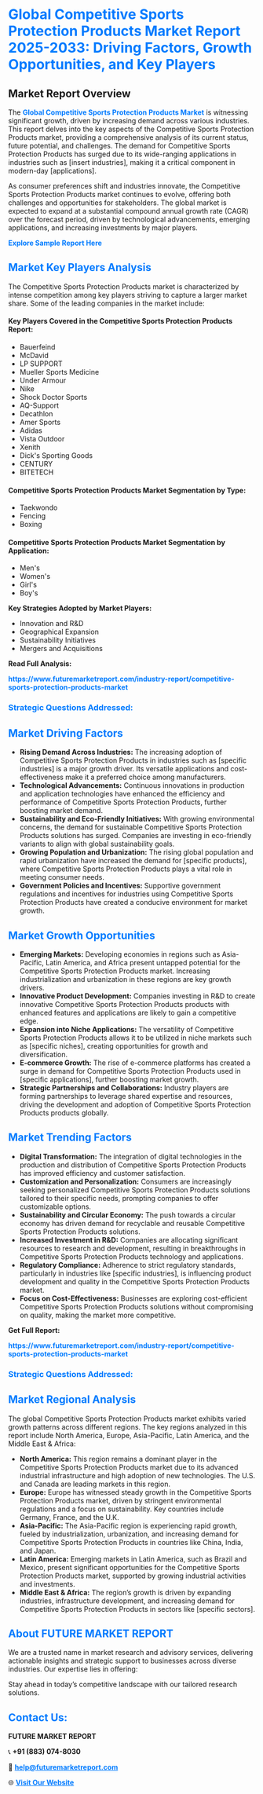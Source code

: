 <h1 style="color: #007BFF;">Global Competitive Sports Protection Products Market Report 2025-2033: Driving Factors, Growth Opportunities, and Key Players</h1>

<section id="overview">
<h2>Market Report Overview</h2>
<p>The <a href="https://www.futuremarketreport.com/industry-report/competitive-sports-protection-products-market" style="color: #007BFF; text-decoration: none;"><strong>Global Competitive Sports Protection Products Market</strong></a> is witnessing significant growth, driven by increasing demand across various industries. This report delves into the key aspects of the Competitive Sports Protection Products market, providing a comprehensive analysis of its current status, future potential, and challenges. The demand for Competitive Sports Protection Products has surged due to its wide-ranging applications in industries such as [insert industries], making it a critical component in modern-day [applications].</p>
<p>As consumer preferences shift and industries innovate, the Competitive Sports Protection Products market continues to evolve, offering both challenges and opportunities for stakeholders. The global market is expected to expand at a substantial compound annual growth rate (CAGR) over the forecast period, driven by technological advancements, emerging applications, and increasing investments by major players.</p>
</section>

<section id="overview">
<p><a href="https://www.futuremarketreport.com/request-sample/reportId=43362" style="color: #007BFF; text-decoration: none;"><strong>Explore Sample Report Here</strong></a></p>
</section>

<section id="key-players">
<h2 style="color: #007BFF;">Market Key Players Analysis</h2>
<p>The Competitive Sports Protection Products market is characterized by intense competition among key players striving to capture a larger market share. Some of the leading companies in the market include:</p>
<h4>Key Players Covered in the Competitive Sports Protection Products Report:</h4>
<ul><li>Bauerfeind</li><li>McDavid</li><li>LP SUPPORT</li><li>Mueller Sports Medicine</li><li>Under Armour</li><li>Nike</li><li>Shock Doctor Sports</li><li>AQ-Support</li><li>Decathlon</li><li>Amer Sports</li><li>Adidas</li><li>Vista Outdoor</li><li>Xenith</li><li>Dick&#039;s Sporting Goods</li><li>CENTURY</li><li>BITETECH</li></ul>
<h4>Competitive Sports Protection Products Market Segmentation by Type:</h4>
<ul><li>Taekwondo</li><li>Fencing</li><li>Boxing</li></ul>

<h4>Competitive Sports Protection Products Market Segmentation by Application:</h4>
<ul><li>Men&#039;s</li><li>Women&#039;s</li><li>Girl&#039;s</li><li>Boy&#039;s</li></ul>
<p><strong>Key Strategies Adopted by Market Players:</strong></p>
<ul>
<li>Innovation and R&D</li>
<li>Geographical Expansion</li>
<li>Sustainability Initiatives</li>
<li>Mergers and Acquisitions</li>
</ul>
</section>

<section>
<p><strong>Read Full Analysis: </strong></p><a href="https://www.futuremarketreport.com/industry-report/competitive-sports-protection-products-market" style="color: #007BFF; text-decoration: none;"><strong>https://www.futuremarketreport.com/industry-report/competitive-sports-protection-products-market</strong></a>
<h3 style="color: #007BFF;">Strategic Questions Addressed:</h3>
</section>

<section id="driving-factors">
<h2 style="color: #007BFF;">Market Driving Factors</h2>
<ul>
<li><strong>Rising Demand Across Industries:</strong> The increasing adoption of Competitive Sports Protection Products in industries such as [specific industries] is a major growth driver. Its versatile applications and cost-effectiveness make it a preferred choice among manufacturers.</li>
<li><strong>Technological Advancements:</strong> Continuous innovations in production and application technologies have enhanced the efficiency and performance of Competitive Sports Protection Products, further boosting market demand.</li>
<li><strong>Sustainability and Eco-Friendly Initiatives:</strong> With growing environmental concerns, the demand for sustainable Competitive Sports Protection Products solutions has surged. Companies are investing in eco-friendly variants to align with global sustainability goals.</li>
<li><strong>Growing Population and Urbanization:</strong> The rising global population and rapid urbanization have increased the demand for [specific products], where Competitive Sports Protection Products plays a vital role in meeting consumer needs.</li>
<li><strong>Government Policies and Incentives:</strong> Supportive government regulations and incentives for industries using Competitive Sports Protection Products have created a conducive environment for market growth.</li>
</ul>
</section>

<section id="growth-opportunities">
<h2 style="color: #007BFF;">Market Growth Opportunities</h2>
<ul>
<li><strong>Emerging Markets:</strong> Developing economies in regions such as Asia-Pacific, Latin America, and Africa present untapped potential for the Competitive Sports Protection Products market. Increasing industrialization and urbanization in these regions are key growth drivers.</li>
<li><strong>Innovative Product Development:</strong> Companies investing in R&D to create innovative Competitive Sports Protection Products products with enhanced features and applications are likely to gain a competitive edge.</li>
<li><strong>Expansion into Niche Applications:</strong> The versatility of Competitive Sports Protection Products allows it to be utilized in niche markets such as [specific niches], creating opportunities for growth and diversification.</li>
<li><strong>E-commerce Growth:</strong> The rise of e-commerce platforms has created a surge in demand for Competitive Sports Protection Products used in [specific applications], further boosting market growth.</li>
<li><strong>Strategic Partnerships and Collaborations:</strong> Industry players are forming partnerships to leverage shared expertise and resources, driving the development and adoption of Competitive Sports Protection Products products globally.</li>
</ul>
</section>

<section id="trending-factors">
<h2 style="color: #007BFF;">Market Trending Factors</h2>
<ul>
<li><strong>Digital Transformation:</strong> The integration of digital technologies in the production and distribution of Competitive Sports Protection Products has improved efficiency and customer satisfaction.</li>
<li><strong>Customization and Personalization:</strong> Consumers are increasingly seeking personalized Competitive Sports Protection Products solutions tailored to their specific needs, prompting companies to offer customizable options.</li>
<li><strong>Sustainability and Circular Economy:</strong> The push towards a circular economy has driven demand for recyclable and reusable Competitive Sports Protection Products solutions.</li>
<li><strong>Increased Investment in R&D:</strong> Companies are allocating significant resources to research and development, resulting in breakthroughs in Competitive Sports Protection Products technology and applications.</li>
<li><strong>Regulatory Compliance:</strong> Adherence to strict regulatory standards, particularly in industries like [specific industries], is influencing product development and quality in the Competitive Sports Protection Products market.</li>
<li><strong>Focus on Cost-Effectiveness:</strong> Businesses are exploring cost-efficient Competitive Sports Protection Products solutions without compromising on quality, making the market more competitive.</li>
</ul>
</section>

<section>
<p><strong>Get Full Report: </strong></p><a href="https://www.futuremarketreport.com/industry-report/competitive-sports-protection-products-market" style="color: #007BFF; text-decoration: none;"><strong>https://www.futuremarketreport.com/industry-report/competitive-sports-protection-products-market</strong></a>
<h3 style="color: #007BFF;">Strategic Questions Addressed:</h3>
</section>


<section id="regional-analysis">
<h2 style="color: #007BFF;">Market Regional Analysis</h2>
<p>The global Competitive Sports Protection Products market exhibits varied growth patterns across different regions. The key regions analyzed in this report include North America, Europe, Asia-Pacific, Latin America, and the Middle East & Africa:</p>
<ul>
<li><strong>North America:</strong> This region remains a dominant player in the Competitive Sports Protection Products market due to its advanced industrial infrastructure and high adoption of new technologies. The U.S. and Canada are leading markets in this region.</li>
<li><strong>Europe:</strong> Europe has witnessed steady growth in the Competitive Sports Protection Products market, driven by stringent environmental regulations and a focus on sustainability. Key countries include Germany, France, and the U.K.</li>
<li><strong>Asia-Pacific:</strong> The Asia-Pacific region is experiencing rapid growth, fueled by industrialization, urbanization, and increasing demand for Competitive Sports Protection Products in countries like China, India, and Japan.</li>
<li><strong>Latin America:</strong> Emerging markets in Latin America, such as Brazil and Mexico, present significant opportunities for the Competitive Sports Protection Products market, supported by growing industrial activities and investments.</li>
<li><strong>Middle East & Africa:</strong> The region’s growth is driven by expanding industries, infrastructure development, and increasing demand for Competitive Sports Protection Products in sectors like [specific sectors].</li>
</ul>
</section>

<footer>
<h2 style="color: #007BFF;">About FUTURE MARKET REPORT</h2>
<p>We are a trusted name in market research and advisory services, delivering actionable insights and strategic support to businesses across diverse industries. Our expertise lies in offering:</p>

<p>Stay ahead in today’s competitive landscape with our tailored research solutions.</p>

<h2 style="color: #007BFF;">Contact Us:</h2>
<p><strong>FUTURE MARKET REPORT</strong></p>
<p>📞 <strong>+91 (883) 074-8030</strong></p>
<p>📧 <strong><a href="mailto:help@futuremarketreport.com" style="color: #007BFF;">help@futuremarketreport.com</a></strong></p>
<p>🌐 <strong><a href="https://www.futuremarketreport.com/" style="color: #007BFF;">Visit Our Website</a></strong></p>
</footer>